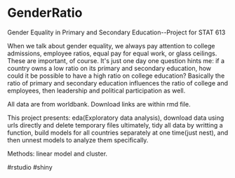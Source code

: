 # GenderRatio
Gender Equality in Primary and Secondary Education--Project for STAT 613

When we talk about gender equality, we always pay attention to college admissions, employee ratios, equal pay for equal work, or glass ceilings. These are important, of course.
It's just one day one question hints me: if a country owns a low ratio on its primary and secondary education, how could it be possible to have a high ratio on college education? 
Basically the ratio of primary and secondary education influences the ratio of college and employees, then leadership and political participation as well. 

All data are from worldbank. Download links are within rmd file. 

This project presents: eda(Exploratory data analysis), download data using urls directly and delete temporary files ultimately, tidy all data by writting a function, build models for all countries separately at one time(just nest), and then unnest models to analyze them specifically. 

Methods: linear model and cluster. 

#rstudio
#shiny


